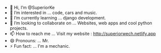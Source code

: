 - 👋 Hi, I’m @SuperiorKe
- 👀 I’m interested in ... code, cars and music.
- 🌱 I’m currently learning ... django development.
- 💞️ I’m looking to collaborate on ... Websites, web apps and cool python projects.
- 📫 How to reach me ... Visit my website : http://superiorwech.netlify.app
- 😄 Pronouns: ... Mr.
- ⚡ Fun fact: ... I'm a mechanic.

<!---
SuperiorKe/SuperiorKe is a ✨ special ✨ repository because its `README.md` (this file) appears on your GitHub profile.
You can click the Preview link to take a look at your changes.
--->
